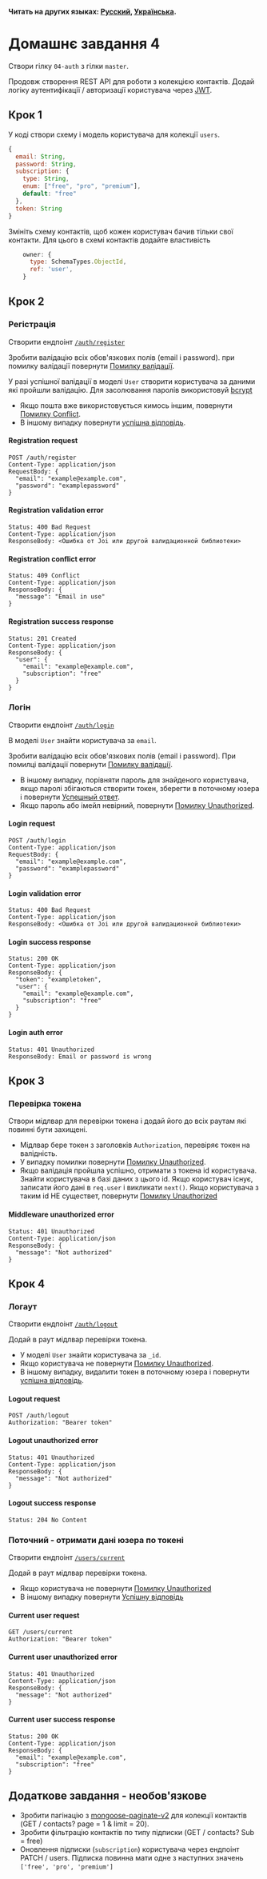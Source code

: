 **Читать на других языках: [Русский](README.md), [Українська](README.ua.md).**

# Домашнє завдання 4

Створи гілку `04-auth` з гілки `master`.

Продовж створення REST API для роботи з колекцією контактів. Додай логіку
аутентифікації / авторизації користувача через [JWT](https://jwt.io/).

## Крок 1

У коді створи схему і модель користувача для колекції `users`.

```js
{
  email: String,
  password: String,
  subscription: {
    type: String,
    enum: ["free", "pro", "premium"],
    default: "free"
  },
  token: String
}
```

Змініть схему контактів, щоб кожен користувач бачив тільки свої контакти. Для
цього в схемі контактів додайте властивість

```js
    owner: {
      type: SchemaTypes.ObjectId,
      ref: 'user',
    }
```

## Крок 2

### Регістрація

Створити ендпоінт [`/auth/register`](#registration-request)

Зробити валідацію всіх обов'язкових полів (email і password). при помилку
валідації повернути [Помилку валідації](#registration-validation-error).

У разі успішної валідації в моделі `User` створити користувача за даними які
пройшли валідацію. Для засолювання паролів використовуй
[bcrypt](https://www.npmjs.com/package/bcrypt)

- Якщо пошта вже використовується кимось іншим, повернути
  [Помилку Conflict](#registration-conflict-error).
- В іншому випадку повернути
  [успішна відповідь](#registration-success-response).

#### Registration request

```shell
POST /auth/register
Content-Type: application/json
RequestBody: {
  "email": "example@example.com",
  "password": "examplepassword"
}
```

#### Registration validation error

```shell
Status: 400 Bad Request
Content-Type: application/json
ResponseBody: <Ошибка от Joi или другой валидационной библиотеки>
```

#### Registration conflict error

```shell
Status: 409 Conflict
Content-Type: application/json
ResponseBody: {
  "message": "Email in use"
}
```

#### Registration success response

```shell
Status: 201 Created
Content-Type: application/json
ResponseBody: {
  "user": {
    "email": "example@example.com",
    "subscription": "free"
  }
}
```

### Логін

Створити ендпоінт [`/auth/login`](#login-request)

В моделі `User` знайти користувача за `email`.

Зробити валідацію всіх обов'язкових полів (email і password). При помилці
валідації повернути [Помилку валідації](#validation-error-login).

- В іншому випадку, порівняти пароль для знайденого користувача, якщо паролі
  збігаються створити токен, зберегти в поточному юзера і повернути
  [Успешный ответ](#login-success-response).
- Якщо пароль або імейл невірний, повернути
  [Помилку Unauthorized](#login-auth-error).

#### Login request

```shell
POST /auth/login
Content-Type: application/json
RequestBody: {
  "email": "example@example.com",
  "password": "examplepassword"
}
```

#### Login validation error

```shell
Status: 400 Bad Request
Content-Type: application/json
ResponseBody: <Ошибка от Joi или другой валидационной библиотеки>
```

#### Login success response

```shell
Status: 200 OK
Content-Type: application/json
ResponseBody: {
  "token": "exampletoken",
  "user": {
    "email": "example@example.com",
    "subscription": "free"
  }
}
```

#### Login auth error

```shell
Status: 401 Unauthorized
ResponseBody: Email or password is wrong
```

## Крок 3

### Перевірка токена

Створи мідлвар для перевірки токена і додай його до всіх раутам які повинні бути
захищені.

- Мідлвар бере токен з заголовків `Authorization`, перевіряє токен на
  валідність.
- У випадку помилки повернути
  [Помилку Unauthorized](#middleware-unauthorized-error).
- Якщо валідація пройшла успішно, отримати з токена id користувача. Знайти
  користувача в базі даних з цього id. Якщо користувач існує, записати його дані
  в `req.user` і викликати `next()`. Якщо користувача з таким id НЕ существет,
  повернути [Помилку Unauthorized](#middleware-unauthorized-error)

#### Middleware unauthorized error

```shell
Status: 401 Unauthorized
Content-Type: application/json
ResponseBody: {
  "message": "Not authorized"
}
```

## Крок 4

### Логаут

Створити ендпоінт [`/auth/logout`](#logout-request)

Додай в раут мідлвар перевірки токена.

- У моделі `User` знайти користувача за `_id`.
- Якщо користувача не повернути
  [Помилку Unauthorized](#logout-unauthorized-error).
- В іншому випадку, видалити токен в поточному юзера і повернути
  [успішна відповідь](#logout-success-response).

#### Logout request

```shell
POST /auth/logout
Authorization: "Bearer token"
```

#### Logout unauthorized error

```shell
Status: 401 Unauthorized
Content-Type: application/json
ResponseBody: {
  "message": "Not authorized"
}
```

#### Logout success response

```shell
Status: 204 No Content
```

### Поточний - отримати дані юзера по токені

Створити ендпоінт [`/users/current`](#current-user-request)

Додай в раут мідлвар перевірки токена.

- Якщо користувача не повернути
  [Помилку Unauthorized](#current-user-unauthorized-error)
- В іншому випадку повернути [Успішну відповідь](#current-user-success-response)

#### Current user request

```shell
GET /users/current
Authorization: "Bearer token"
```

#### Current user unauthorized error

```shell
Status: 401 Unauthorized
Content-Type: application/json
ResponseBody: {
  "message": "Not authorized"
}
```

#### Current user success response

```shell
Status: 200 OK
Content-Type: application/json
ResponseBody: {
  "email": "example@example.com",
  "subscription": "free"
}
```

## Додаткове завдання - необов'язкове

- Зробити пагінацію з
  [mongoose-paginate-v2](https://www.npmjs.com/package/mongoose-paginate-v2) для
  колекції контактів (GET / contacts? page = 1 & limit = 20).
- Зробити фільтрацію контактів по типу підписки (GET / contacts? Sub = free)
- Оновлення підписки (`subscription`) користувача через ендпоінт PATCH / users.
  Підписка повинна мати одне з наступних значень `['free', 'pro', 'premium']`
